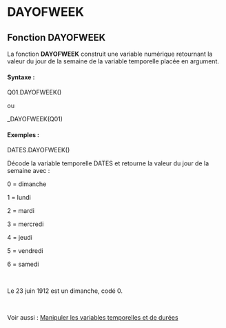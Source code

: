# DAYOFWEEK

## Fonction DAYOFWEEK

La fonction **DAYOFWEEK** construit une variable numérique retournant la valeur du jour de la semaine de la variable temporelle placée en argument.

#### Syntaxe :&nbsp;

Q01.DAYOFWEEK()

ou

\_DAYOFWEEK(Q01)

#### Exemples :

DATES.DAYOFWEEK()

Décode la variable temporelle DATES et retourne la valeur du jour de la semaine avec :

&#48; = dimanche

&#49; = lundi

&#50; = mardi

&#51; = mercredi

&#52; = jeudi

&#53; = vendredi

&#54; = samedi

&nbsp;

Le 23 juin 1912 est un dimanche, codé 0.

&nbsp;

Voir aussi : [Manipuler les variables temporelles et de durées](<Manipulerlesvariablestemporelle1.md>)